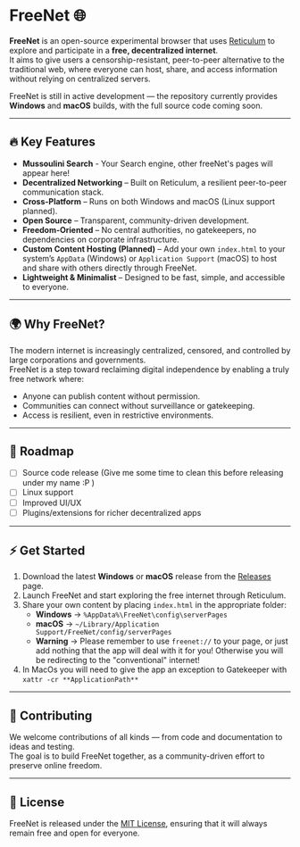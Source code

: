 # FreeNet 🌐

**FreeNet** is an open-source experimental browser that uses [Reticulum](https://github.com/markqvist/Reticulum) to explore and participate in a **free, decentralized internet**.  
It aims to give users a censorship-resistant, peer-to-peer alternative to the traditional web, where everyone can host, share, and access information without relying on centralized servers.

FreeNet is still in active development — the repository currently provides **Windows** and **macOS** builds, with the full source code coming soon.

---

## 🔥 Key Features

- **Mussoulini Search** - Your Search engine, other freeNet's pages will appear here!
- **Decentralized Networking** – Built on Reticulum, a resilient peer-to-peer communication stack.  
- **Cross-Platform** – Runs on both Windows and macOS (Linux support planned).  
- **Open Source** – Transparent, community-driven development.  
- **Freedom-Oriented** – No central authorities, no gatekeepers, no dependencies on corporate infrastructure.  
- **Custom Content Hosting (Planned)** – Add your own `index.html` to your system’s `AppData` (Windows) or `Application Support` (macOS) to host and share with others directly through FreeNet.  
- **Lightweight & Minimalist** – Designed to be fast, simple, and accessible to everyone.

---

## 🌍 Why FreeNet?

The modern internet is increasingly centralized, censored, and controlled by large corporations and governments.  
FreeNet is a step toward reclaiming digital independence by enabling a truly free network where:

- Anyone can publish content without permission.  
- Communities can connect without surveillance or gatekeeping.  
- Access is resilient, even in restrictive environments.  

---

## 🚧 Roadmap

- [ ] Source code release  (Give me some time to clean this before releasing under my name :P )
- [ ] Linux support  
- [ ] Improved UI/UX  
- [ ] Plugins/extensions for richer decentralized apps  

---

## ⚡ Get Started

1. Download the latest **Windows** or **macOS** release from the [Releases](./releases) page.  
2. Launch FreeNet and start exploring the free internet through Reticulum.  
3. Share your own content by placing `index.html` in the appropriate folder:  
   - **Windows** → `%AppData%\FreeNet\config\serverPages`  
   - **macOS** → `~/Library/Application Support/FreeNet/config/serverPages`
   - **Warning** → Please remember to use `freenet://` to your page, or just add nothing that the app will deal with it for you! Otherwise you will be redirecting to the "conventional" internet!
4. In MacOs you will need to give the app an exception to Gatekeeper with `xattr -cr **ApplicationPath**`

---

## 🤝 Contributing

We welcome contributions of all kinds — from code and documentation to ideas and testing.  
The goal is to build FreeNet together, as a community-driven effort to preserve online freedom.  

---

## 📜 License

FreeNet is released under the [MIT License](./LICENSE), ensuring that it will always remain free and open for everyone.  
